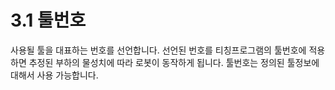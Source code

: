 # 3.1 툴번호

사용될 툴을 대표하는 번호를 선언합니다. 선언된 번호를 티칭프로그램의 툴번호에 적용하면 추정된 부하의 물성치에 따라 로봇이 동작하게 됩니다. 툴번호는 정의된 툴정보에 대해서 사용 가능합니다.
